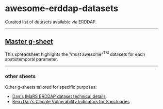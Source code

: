 # awesome-erddap-datasets
Curated list of datasets available via ERDDAP.

--------------------

## [Master g-sheet](https://docs.google.com/spreadsheets/d/10vbzAxnexaF9vXJckQh03fNHWzsFaHNt9YkUmJAfnKo/edit?usp=sharing)
This spreadsheet highlights the "most awesome"<sup>TM</sup> datasets for each spatiotemporal parameter.

-------------------

### other sheets
Other g-sheets tailored for specific purposes:
* [Dan's IMaRS ERDDAP dataset technical details](https://docs.google.com/spreadsheets/d/18fJk0qeZiis7UMdJ0QjfMAcVJGco2TpqtRMaDSt9rWA/edit?usp=sharing) 
* [Ben+Dan's Climate Vulnerability Indicators for Sanctuaries](https://docs.google.com/spreadsheets/d/1H8JGwdVM5YCZXPhcVLNpSvITlxCraDKUwMVpr_5Rn3Q/edit?usp=sharing)
